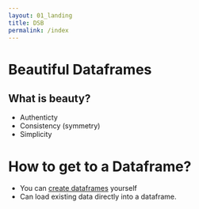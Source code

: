 ```yaml
---
layout: 01_landing
title: DSB
permalink: /index
---
```


# Beautiful Dataframes

## What is beauty?


- Authenticty
- Consistency (symmetry)
- Simplicity


# How to get to a Dataframe?

- You can [create dataframes](pandas_createDF) yourself
- Can load existing data directly into a dataframe.
